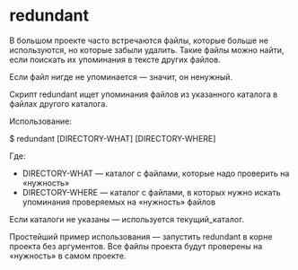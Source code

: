 # redundant

В большом проекте часто встречаются файлы, которые больше не используются, но которые забыли удалить. Такие файлы можно найти, если поискать их упоминания в тексте других файлов.

Если файл нигде не упоминается — значит, он ненужный.

Скрипт redundant ищет упоминания файлов из указанного каталога в файлах другого каталога.

Использование:

$ redundant [DIRECTORY-WHAT] [DIRECTORY-WHERE]

Где:

* DIRECTORY-WHAT — каталог с файлами, которые надо проверить на «нужность»
* DIRECTORY-WHERE — каталог с файлами, в которых нужно искать упоминания проверяемых на «нужность» файлов

Если каталоги не указаны — используется текущий_каталог.

Простейший пример использования — запустить redundant в корне проекта без аргументов. Все файлы проекта будут проверены на «нужность» в самом проекте.
